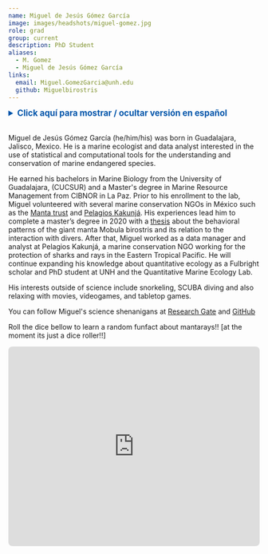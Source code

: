 ```yaml
---
name: Miguel de Jesús Gómez García 
image: images/headshots/miguel-gomez.jpg
role: grad
group: current
description: PhD Student
aliases:
  - M. Gomez
  - Miguel de Jesús Gómez García 
links:
  email: Miguel.GomezGarcia@unh.edu
  github: Miguelbirostris
---
```

<details>
  <summary style="font-weight: bold; color: #0055aa; font-size: 1.2em; cursor: pointer;">
    Click aquí para mostrar / ocultar versión en español
  </summary>

  <p style="margin-top: 10px;">

  
Miguel de Jesús Gómez García nació en Guadalajara, Jalisco, México. Es un biólogo marino y analista de datos interesado en el uso de herramientas computacionales para la conservación y manejo de especies marinas en peligro. 

Se graduó de la Licenciatura en Biología Marina en el CUCSUR de la Universidad de Guadalajara, e hizo su Maestría en Manejo y Conservación de Recursos Marinos en el CIBNOR, La Paz. Antes de unirse al laboratorio, Miguel realizó varios voluntariados con organizaciones no gubernamentales en México, entre las que destacan <a href="https://research.mantatrust.org/jesus-gomez-garcia-et-al-2021" target="_blank">Manta trust</a> y <a href="https://www.pelagioskakunja.org/miguel-gomez" target="_blank">Pelagios Kakunjá</a>. Sus experiencias lo llevaron a finalizar su maestría en 2020 con una
<a href="https://www.frontiersin.org/journals/marine-science/articles/10.3389/fmars.2021.639772/full" target="_blank">tesis</a> acerca de los patrones de comportamiento de la manta gigante, <i>Mobula birostris</i>, y sus interacciones con buzos. Posteriormente, Miguel ejerció como administrador y analista de datos en Pelagios Kakunjá, una ONG de conservación marina en el Pacífico Oriental tropical. Actualmente, Miguel es un becario Fulbright y busca expandir sus habilidades en ecología cuantitativa mediante sus estudios de Doctorado en UNH y el Laboratorio de Ecología Cuantitativa Marina (QMEL).

Sus intereses fuera de la ciencia incluyen el buceo con esnórquel y SCUBA, las películas, la animación, los videojuegos y los juegos de mesa. 

Sigue las ocurrencias científicas de Miguel en <a href="https://www.researchgate.net/profile/Miguel-Gomez-Garcia-2/research" target="_blank">Research Gate</a> y <a href="https://github.com/Miguelbirostris" target="_blank">GitHub</a>


  </p>

</details>

<br>

Miguel de Jesús Gómez García (he/him/his) was born in Guadalajara, Jalisco, Mexico. He is a marine ecologist and data analyst interested in the use of statistical and computational tools for the understanding and conservation of marine endangered species. 

He earned his bachelors in Marine Biology from the University of Guadalajara, (CUCSUR) and a Master's degree in Marine Resource Management from CIBNOR in La Paz. Prior to his enrollment to the lab, Miguel volunteered with several marine conservation NGOs in México such as the [Manta trust](https://research.mantatrust.org/jesus-gomez-garcia-et-al-2021) and [Pelagios Kakunjá](https://www.pelagioskakunja.org/miguel-gomez). His experiences lead him to complete a master’s degree in 2020 with a  [thesis](https://www.frontiersin.org/journals/marine-science/articles/10.3389/fmars.2021.639772/full) about the behavioral patterns of the giant manta Mobula birostris and its relation to the interaction with divers. After that, Miguel worked as a data manager and analyst at Pelagios Kakunjá, a marine conservation NGO working for the protection of sharks and rays in the Eastern Tropical Pacific. He will continue expanding his knowledge about quantitative ecology as a Fulbright scholar and PhD student at UNH and the Quantitative Marine Ecology Lab. 

His interests outside of science include snorkeling, SCUBA diving and also relaxing with movies, videogames, and tabletop games. 

You can follow Miguel's science shenanigans at [Research Gate](https://www.researchgate.net/profile/Miguel-Gomez-Garcia-2/research) and [GitHub](https://github.com/Miguelbirostris)

Roll the dice bellow to learn a random funfact about mantarays!! [at the moment its just a dice roller!!]

<iframe src="https://miguelbirostris.github.io/Dice-roller/" width="100%" height="400" style="border:none; border-radius: 8px;"></iframe>


